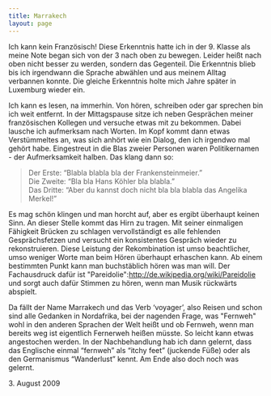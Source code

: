 ```yaml
---
title: Marrakech
layout: page
---
```

Ich kann kein Französisch!
Diese Erkenntnis hatte ich in der 9. Klasse als meine Note began sich von der 3 nach oben zu bewegen. Leider heißt nach oben nicht besser zu werden, sondern das Gegenteil. Die Erkenntnis blieb bis ich irgendwann die Sprache abwählen und aus meinem Alltag verbannen konnte. Die gleiche Erkenntnis holte mich Jahre später in Luxemburg wieder ein.

Ich kann es lesen, na immerhin. Von hören, schreiben oder gar sprechen bin ich weit entfernt. In der Mittagspause sitze ich neben Gesprächen meiner französischen Kollegen und versuche etwas mit zu bekommen. Dabei lausche ich aufmerksam nach Worten. Im Kopf kommt dann etwas Verstümmeltes an, was sich anhört wie ein Dialog, den ich irgendwo mal gehört habe. Eingestreut in die Blas zweier Personen waren Politikernamen - der Aufmerksamkeit halben. Das klang dann so:

> Der Erste: “Blabla blabla bla der Frankensteinmeier.”<br>Die Zweite: “Bla bla Hans Köhler bla blabla.”<br>Das Dritte: “Aber du kannst doch nicht bla bla blabla das Angelika Merkel!”

Es mag schön klingen und man horcht auf, aber es ergibt überhaupt keinen Sinn. An dieser Stelle kommt das Hirn zu tragen. Mit seiner einmaligen Fähigkeit Brücken zu schlagen vervollständigt es alle fehlenden Gesprächsfetzen und versucht ein konsistentes Gespräch wieder zu rekonstruieren. Diese Leistung der Rekombination ist umso beachtlicher, umso weniger Worte man beim Hören überhaupt erhaschen kann. Ab einem bestimmten Punkt kann man buchstäblich hören was man will. Der Fachausdruck dafür ist "Pareidolie":http://de.wikipedia.org/wiki/Pareidolie und sorgt auch dafür Stimmen zu hören, wenn man Musik rückwärts abspielt.

Da fällt der Name Marrakech und das Verb ‘voyager’, also Reisen und schon sind alle Gedanken in Nordafrika, bei der nagenden Frage, was "Fernweh" wohl in den anderen Sprachen der Welt heißt und ob Fernweh, wenn man bereits weg ist eigentlich Fernerweh heißen müsste. So leicht kann etwas angestochen werden. In der Nachbehandlung hab ich dann gelernt, dass das Englische einmal “fernweh” als “itchy feet” (juckende Füße) oder als den Germanismus “Wanderlust” kennt. Am Ende also doch noch was gelernt.

<date>3. August 2009</date>
